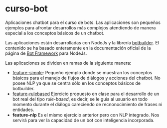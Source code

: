 # curso-bot
Aplicaciones chatbot para el curso de bots. Las aplicaciones son pequeños ejemplos para afrontar desarrollos más complejos atendiendo de manera especial a los conceptos básicos de un chatbot.

Las aplicaciones están desarrolladas con NodeJs y la librería [botbuilder](https://www.npmjs.com/package/botbuilder). El contenido se ha basado enteramente en la documentación oficial de la página de [Bot Framework](https://docs.microsoft.com/en-us/bot-framework/nodejs/bot-builder-nodejs-quickstart) para NodeJs.

Las aplicaciones se dividen en ramas de la siguiente manera:

- [feature-simple](https://github.com/rodrigo2604/curso-bot/tree/feature-simple): Pequeño ejemplo donde se muestran los conceptos básicos para el manejo de flujos de diálogos y acciones del chatbot. No posee NLP ya que se centra sólo en los conceptos básicos de botbuilder.
- [feature-rulebased](https://github.com/rodrigo2604/curso-bot/tree/feature-rulebased) Ejercicio propuesto en clase para el desarrollo de un bot real del tipo *rule-based*, es decir, se le guía al usuario en todo momento durante el diálogo careciendo de recnonocimiento de frases ni entidades.
- **feature-nlp** Es el mismo ejercicio anterior pero con NLP integrado. Nos servirá para ver la capacidad de un bot con inteligencia incorporada.
